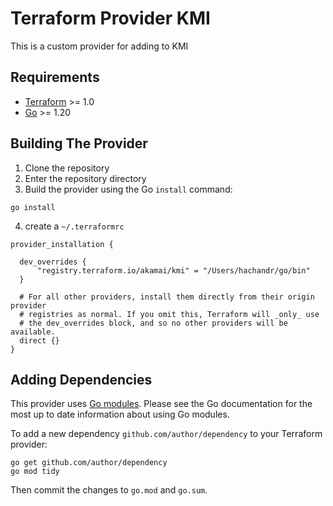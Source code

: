 # Terraform Provider KMI 

 This is a custom provider for adding to KMI

## Requirements

- [Terraform](https://developer.hashicorp.com/terraform/downloads) >= 1.0
- [Go](https://golang.org/doc/install) >= 1.20

## Building The Provider

1. Clone the repository
2. Enter the repository directory
3. Build the provider using the Go `install` command:

```shell
go install
```
4. create a `~/.terraformrc`
```shell
provider_installation {

  dev_overrides {
      "registry.terraform.io/akamai/kmi" = "/Users/hachandr/go/bin"
  }

  # For all other providers, install them directly from their origin provider
  # registries as normal. If you omit this, Terraform will _only_ use
  # the dev_overrides block, and so no other providers will be available.
  direct {}
}

```


## Adding Dependencies

This provider uses [Go modules](https://github.com/golang/go/wiki/Modules).
Please see the Go documentation for the most up to date information about using Go modules.

To add a new dependency `github.com/author/dependency` to your Terraform provider:

```shell
go get github.com/author/dependency
go mod tidy
```

Then commit the changes to `go.mod` and `go.sum`.



